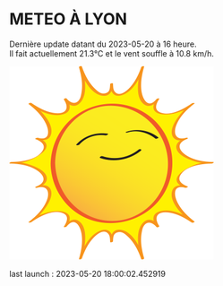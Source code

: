 # METEO À LYON

Dernière update datant du 2023-05-20 à 16 heure.  
Il fait actuellement 21.3°C et le vent souffle à 10.8 km/h.      

![](./.github/sun.png)

last launch : 2023-05-20 18:00:02.452919
